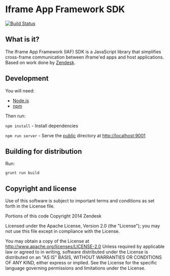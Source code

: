 Iframe App Framework SDK
=========================

[![Build Status](https://travis-ci.org//iframe-app-framework-sdk.svg?branch=master)](https://travis-ci.org//iframe-app-framework-sdk)

## What is it?

The Iframe App Framework (IAF) SDK is a JavaScript library that simplifies cross-frame communication between iframe'ed apps and host applications. Based on work done by [Zendesk](https://github.com/zendesk/zendesk_app_framework_sdk).

## Development

You will need:

* [Node.js](http://nodejs.org/)
* [npm](https://www.npmjs.org/)

Then run:

`npm install` - Install dependencies

`npm run server` - Serve the [public](./public) directory at [http://localhost:9001](http://localhost:9001)

## Building for distribution

Run:

```
grunt run build
```

## Copyright and license

Use of this software is subject to important terms and conditions as set forth in the License file.

Portions of this code Copyright 2014 Zendesk

Licensed under the Apache License, Version 2.0 (the "License"); you may not use this file except in compliance with the License.

You may obtain a copy of the License at
http://www.apache.org/licenses/LICENSE-2.0
Unless required by applicable law or agreed to in writing, software distributed under the License is distributed on an "AS IS" BASIS, WITHOUT WARRANTIES OR CONDITIONS OF ANY KIND, either express or implied. See the License for the specific language governing permissions and limitations under the License.
